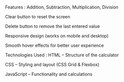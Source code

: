 Features :
 Addition, Subtraction, Multiplication, Division

 Clear button to reset the screen

 Delete button to remove the last entered value

 Responsive design (works on mobile and desktop)

 Smooth hover effects for better user experience
 
 Technologies Used :
   HTML – Structure of the calculator

   CSS – Styling and layout (CSS Grid & Flexbox)

   JavaScript – Functionality and calculations
